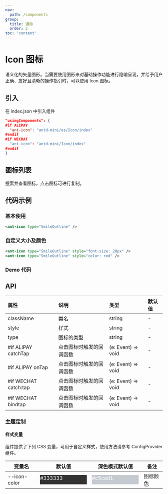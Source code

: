 ```yaml
---
nav:
  path: /components
group:
  title: 通用
  order: 2
toc: 'content'
---
```


# Icon 图标

语义化的矢量图形。当需要使用图形来对基础操作功能进行隐喻呈现，并给予用户正确、友好且清晰的操作指引时，可以使用 Icon 图标。

## 引入

在 index.json 中引入组件

```json
"usingComponents": {
#if ALIPAY
  "ant-icon": "antd-mini/es/Icon/index"
#endif
#if WECHAT
  "ant-icon": "antd-mini/Icon/index"
#endif
}
```

## 图标列表

搜索并查看图标，点击图标可进行复制。

<Icon></Icon>

## 代码示例

### 基本使用

```xml
<ant-icon type="SmileOutline" />
```

### 自定义大小及颜色

```xml
<ant-icon type="SmileOutline" style="font-size: 20px" />
<ant-icon type="SmileOutline" style="color: red" />
```

### Demo 代码

<code src='../../demo/pages/Icon/index'></code>

## API

| 属性                 | 说明                     | 类型               | 默认值 |
| :------------------- | :----------------------- | :----------------- | :----- |
| className            | 类名                     | string             | -      |
| style                | 样式                     | string             | -      |
| type                 | 图标的类型               | string             | -      |
| #if ALIPAY catchTap  | 点击图标时触发的回调函数 | (e: Event) => void | -      |
| #if ALIPAY onTap     | 点击图标时触发的回调函数 | (e: Event) => void | -      |
| #if WECHAT catch:tap | 点击图标时触发的回调函数 | (e: Event) => void | -      |
| #if WECHAT bindtap  | 点击图标时触发的回调函数 | (e: Event) => void | -      |

### 主题定制

#### 样式变量

组件提供了下列 CSS 变量，可用于自定义样式，使用方法请参考 ConfigProvider 组件。

| 变量名       | 默认值                                                                                           | 深色模式默认值                                                                                   | 备注     |
| ------------ | ------------------------------------------------------------------------------------------------ | ------------------------------------------------------------------------------------------------ | -------- |
| --icon-color | <div style="width: 150px; height: 30px; background-color: #333333; color: #ffffff">#333333</div> | <div style="width: 150px; height: 30px; background-color: #c5cad1; color: #ffffff">#c5cad1</div> | 图标颜色 |

